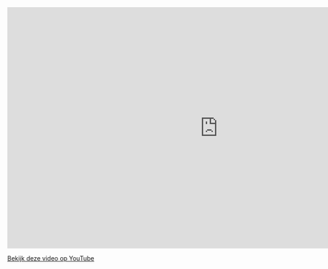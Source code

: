 <iframe width="960" height="551" src="https://www.youtube.com/embed/erQnIShA_EI" title="YouTube video player" frameborder="0" allow="accelerometer; autoplay; clipboard-write; encrypted-media; gyroscope; picture-in-picture; web-share" referrerpolicy="strict-origin-when-cross-origin" allowfullscreen></iframe>

[Bekijk deze video op YouTube](https://www.youtube.com/watch?v=erQnIShA_EI) 